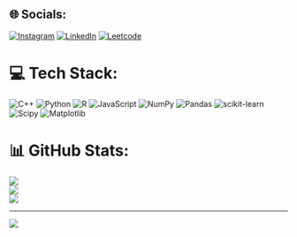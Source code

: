 
## 🌐 Socials:
[![Instagram](https://img.shields.io/badge/Instagram-%23E4405F.svg?logo=Instagram&logoColor=white)](https://instagram.com/shliakhovdan) [![LinkedIn](https://img.shields.io/badge/LinkedIn-%230077B5.svg?logo=linkedin&logoColor=white)](https://linkedin.com/in/shliakhovdan) [![Leetcode](https://img.shields.io/badge/Leetcode-%230077B5.svg?logo=leetcode&logoColor=black)]([https://linkedin.com/in/shliakhovdan](https://leetcode.com/u/shliakhovai/)) 

# 💻 Tech Stack:
![C++](https://img.shields.io/badge/c++-%2300599C.svg?style=for-the-badge&logo=c%2B%2B&logoColor=white) ![Python](https://img.shields.io/badge/python-3670A0?style=for-the-badge&logo=python&logoColor=ffdd54) ![R](https://img.shields.io/badge/r-%23276DC3.svg?style=for-the-badge&logo=r&logoColor=white) ![JavaScript](https://img.shields.io/badge/javascript-%23323330.svg?style=for-the-badge&logo=javascript&logoColor=%23F7DF1E) ![NumPy](https://img.shields.io/badge/numpy-%23013243.svg?style=for-the-badge&logo=numpy&logoColor=white) ![Pandas](https://img.shields.io/badge/pandas-%23150458.svg?style=for-the-badge&logo=pandas&logoColor=white) ![scikit-learn](https://img.shields.io/badge/scikit--learn-%23F7931E.svg?style=for-the-badge&logo=scikit-learn&logoColor=white) ![Scipy](https://img.shields.io/badge/SciPy-%230C55A5.svg?style=for-the-badge&logo=scipy&logoColor=%white) ![Matplotlib](https://img.shields.io/badge/Matplotlib-%23ffffff.svg?style=for-the-badge&logo=Matplotlib&logoColor=black)
# 📊 GitHub Stats:
![](https://github-readme-stats.vercel.app/api?username=shliakhovai&theme=dark&hide_border=false&include_all_commits=false&count_private=false)<br/>
![](https://github-readme-streak-stats.herokuapp.com/?user=shliakhovai&theme=dark&hide_border=false)<br/>
![](https://github-readme-stats.vercel.app/api/top-langs/?username=shliakhovai&theme=dark&hide_border=false&include_all_commits=false&count_private=false&layout=compact)

---
[![](https://visitcount.itsvg.in/api?id=shliakhovai&icon=0&color=0)](https://visitcount.itsvg.in)

<!-- Proudly created with GPRM ( https://gprm.itsvg.in ) -->
